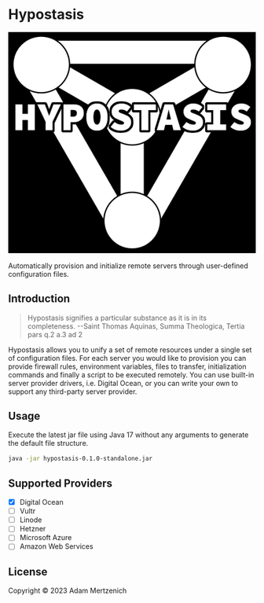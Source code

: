 # Hypostasis

![Hypostasis](./logo.png)

Automatically provision and initialize remote servers through user-defined configuration
files.

## Introduction

> Hypostasis signifies a particular substance as it is in its completeness.
> --Saint Thomas Aquinas, Summa Theologica, Tertia pars q.2 a.3 ad 2

Hypostasis allows you to unify a set of remote resources under a single set of configuration
files. For each server you would like to provision you can provide firewall rules,
environment variables, files to transfer, initialization commands and finally a script
to be executed remotely. You can use built-in server provider drivers, i.e. Digital
Ocean, or you can write your own to support any third-party server provider.

## Usage

Execute the latest jar file using Java 17 without any arguments to generate the default file structure.

``` sh
java -jar hypostasis-0.1.0-standalone.jar
```

## Supported Providers

- [x] Digital Ocean
- [ ] Vultr
- [ ] Linode
- [ ] Hetzner
- [ ] Microsoft Azure
- [ ] Amazon Web Services

## License

Copyright © 2023 Adam Mertzenich
